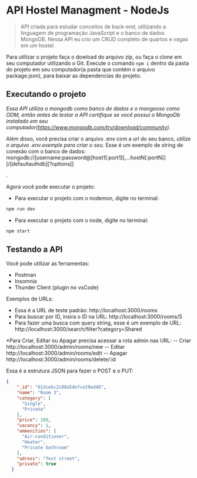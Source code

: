 # API Hostel Managment - NodeJs

> API criada para estudar conceitos de back-end, utilizando a linguagem de programação JavaScript e o banco de dados MongoDB. Nessa API eu crio um CRUD completo de quartos e vagas em um hostel.

Para utilizar o projeto faça o dowload do arquivo zip, ou faça o clone em seu computador utilizando o Git. Execute o comando `npm i` dentro da pasta do projeto em seu computador(a pasta que contém o arquivo package.json), para baixar as dependencias do projeto.

## Executando o projeto

*Essa API utiliza o mongodb como banco de dados e o mongoose como ODM, então antes de testar a API certifique se você possui o MongoDb instalado em seu computador(https://www.mongodb.com/try/download/community).*

Além disso, você precisa criar o arquivo .env com a url do seu banco, *utilize o arquivo .env.exemple para criar o seu*. Esse é um exemplo de string de conexão com o banco de dados: mongodb://[username:password@]host1[:port1][,...hostN[:portN]][/[defaultauthdb][?options]]

.

Agora você pode executar o projeto: 
* Para executar o projeto com o nodemon, digite no terminal: 
```bash
npm run dev
```
* Para executar o projeto com o node, digite no terminal: 
```bash
npm start
```
## Testando a API

Você pode utilizar as ferramentas:

* Postman
* Insomnia
* Thunder Client (plugin no vsCode)

Exemplos de URLs: 
* Essa é a URL de teste padrão: http://localhost:3000/rooms
* Para buscar por ID, insira o ID na URL: http://localhost:3000/rooms/5
* Para fazer uma busca com query string, esse é um exemplo de URL: http://localhost:3000/search/filter?category=Shared

*Para Criar, Editar ou Apagar precisa acessar a rota admin nas URL:
    -- Criar http://localhost:3000/admin/rooms/new
    -- Editar http://localhost:3000/admin/rooms/edit
    -- Apagar http://localhost:3000/admin/rooms/delete/:id



Essa é a estrutura JSON para fazer o POST e o PUT:

```json
{
    "_id": "613cebc2c88a5de7ce29ed48",
    "name": "Room 3",
    "category": [
      "Single",
      "Private"
    ],
    "price": 200,
    "vacancy": 1,
    "ammenities": [
      "Air-conditioner",
      "Heater",
      "Private bathroom"
    ],
    "adress": "Test street",
    "private": true
  }
```
